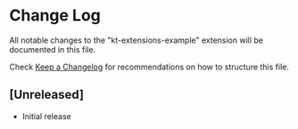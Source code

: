 # Change Log

All notable changes to the "kt-extensions-example" extension will be documented in this file.

Check [Keep a Changelog](http://keepachangelog.com/) for recommendations on how to structure this file.

## [Unreleased]

- Initial release
